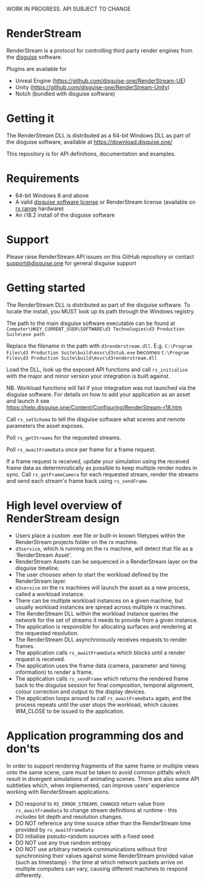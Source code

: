 WORK IN PROGRESS. API SUBJECT TO CHANGE

# RenderStream
RenderStream is a protocol for controlling third party render engines from the [disguise](http://disguise.one/) software. 

Plugins are available for
* Unreal Engine (https://github.com/disguise-one/RenderStream-UE)
* Unity (https://github.com/disguise-one/RenderStream-Unity)
* Notch (bundled with disguise software)

# Getting it
The RenderStream DLL is distributed as a 64-bit Windows DLL as part of the disguise software, available at https://download.disguise.one/

This repository is for API definitions, documentation and examples.

# Requirements
* 64-bit Windows 8 and above
* A valid [disguise software license](https://store.disguise.one/) or RenderStream license (available on [rx range](https://www.disguise.one/en/products/rx-range/) hardware)
* An r18.2 install of the disguise software

# Support
Please raise RenderStream API issues on this GitHub repository or contact support@disguise.one for general disguise support

# Getting started

The RenderStream DLL is distributed as part of the disguise software. To locate the install, you MUST look up its path through the Windows registry.

The path to the main disguise software executable can be found at `Computer\HKEY_CURRENT_USER\SOFTWARE\d3 Technologies\d3 Production Suite\exe path`

Replace the filename in the path with `d3renderstream.dll`. E.g. `C:\Program Files\d3 Production Suite\build\msvc\d3stub.exe` becomes `C:\Program Files\d3 Production Suite\build\msvc\d3renderstream.dll`

Load the DLL, look up the exposed API functions and call `rs_initialise` with the major and minor version your integration is built against. 

NB. Workload functions will fail if your integration was not launched via the disguise software. For details on how to add your application as an asset and launch it see https://help.disguise.one/Content/Configuring/RenderStream-r18.htm

Call `rs_setSchema` to tell the disguise software what scenes and remote parameters the asset exposes.

Poll `rs_getStreams` for the requested streams.

Poll `rs_awaitFrameData` once per frame for a frame request. 

If a frame request is received, update your simulation using the received frame data as deterministically as possible to keep multiple render nodes in sync. Call `rs_getFrameCamera` for each requested stream, render the streams and send each stream's frame back using `rs_sendFrame`.

# High level overview of RenderStream design

* Users place a custom .exe file or built-in known filetypes within the RenderStream projects folder on the rx machine.
* `d3service`, which is running on the rx machine, will detect that file as a 'RenderStream Asset'.
* RenderStream Assets can be sequenced in a RenderStream layer on the disguise timeline.
* The user chooses when to start the workload defined by the RenderStream layer.
* `d3service` on the rx machines will launch the asset as a new process, called a workload instance.
* There can be multiple workload instances on a given machine, but usually workload instances are spread across multiple rx machines.
* The RenderStream DLL within the workload instance queries the network for the set of streams it needs to provide from a given instance.
* The application is responsible for allocating surfaces and rendering at the requested resolution.
* The RenderStream DLL asynchronously receives requests to render frames.
* The application calls `rs_awaitFrameData` which blocks until a render request is received.
* The application uses the frame data (camera, parameter and timing information) to render a frame.
* The application calls `rs_sendFrame` which returns the rendered frame back to the disguise session for final composition, temporal alignment, colour correction and output to the display devices.
* The application loops around to call `rs_awaitFrameData` again, and the process repeats until the user stops the workload, which causes WM_CLOSE to be issued to the application.

# Application programming dos and don'ts

In order to support rendering fragments of the same frame or multiple views onto the same scene, care must be taken to avoid common pitfalls which result in divergent simulations of animating scenes. There are also some API subtleties which, when implemented, can improve users' experience working with RenderStream applications.

* DO respond to `RS_ERROR_STREAMS_CHANGED` return value from `rs_awaitFrameData` to change stream definitions at runtime - this includes bit depth and resolution changes.
* DO NOT reference any time source other than the RenderStream time provided by `rs_awaitFrameData`
* DO initialise pseudo-random sources with a fixed seed
* DO NOT use any true random entropy
* DO NOT use arbitrary network communications without first synchronising their values against some RenderStream provided value (such as timestamp) - the time at which network packets arrive on multiple computers can vary, causing different machines to respond differently.
